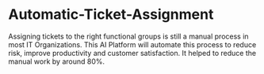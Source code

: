 # Automatic-Ticket-Assignment
Assigning tickets to the right functional groups is still a manual process in most IT Organizations. This AI Platform will automate this process to reduce risk, improve productivity and customer satisfaction. It helped to reduce the manual work by around 80%.
